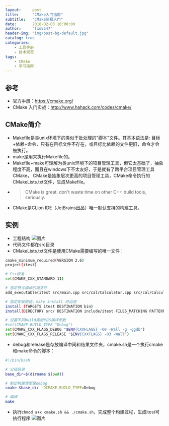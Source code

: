```yaml
---
layout:     post
title:      "CMake入门指南"
subtitle:   "CMake简易入门"
date:       2018-02-03 16:00:00
author:     "fxm5547"
header-img: "img/post-bg-default.jpg"
catalog: true
categories:
    - 工具手册
    - 技术规范
tags:
    - CMake
    - 学习指南
---
```


## 参考
- 官方手册：<https://cmake.org/>
- CMake 入门实战：<http://www.hahack.com/codes/cmake/>

## CMake简介
- Makefile是类unix环境下的类似于批处理的"脚本"文件。其基本语法是: 目标+依赖+命令，只有在目标文件不存在，或目标比依赖的文件更旧，命令才会被执行。
- make是用来执行Makefile的。
- Makefile+make可理解为类unix环境下的项目管理工具，但它太基础了，抽象程度不高，而且在windows下不太友好，于是就有了跨平台项目管理工具CMake， CMake是抽象层次更高的项目管理工具，CMake命令执行的CMakeLists.txt文件，生成Makefile。
- >CMake is great. don't waste time on other C++ build tools, seriously.
- CMake是CLion IDE（JetBrains出品）唯一默认支持的构建工具。

## 实例
- 工程结构
 ![图片](https://dn-coding-net-production-pp.qbox.me/396d6036-cf32-4f08-9a52-d56773a987af.png?imageView2/0/w/400) 
- 代码文件都在src目录
- CMakeLists.txt文件是使用CMake需要编写的唯一文件：

```bash
cmake_minimum_required(VERSION 2.6)
project(itest)

# C++标准
set(CMAKE_CXX_STANDARD 11)

# 指定参与编译的源文件
add_executable(itest src/main.cpp src/cal/Calculator.cpp src/cal/Calculator.h)

# 指定安装路径，make install 时运用
install (TARGETS itest DESTINATION bin)
install(DIRECTORY src/ DESTINATION include/itest FILES_MATCHING PATTERN "*.h")

# 设置不同build类别时的编译参数
#set(CMAKE_BUILD_TYPE "Debug")
set(CMAKE_CXX_FLAGS_DEBUG "$ENV{CXXFLAGS} -O0 -Wall -g -ggdb")
set(CMAKE_CXX_FLAGS_RELEASE "$ENV{CXXFLAGS} -O3 -Wall")
```
- debug和release是存放编译中间和结果文件夹，cmake.sh是一个执行cmake和make命令的脚本：

```bash
#!/bin/bash

# 父级目录
base_dir=$(dirname $(pwd))

# 制定构建类型是debug
cmake $base_dir -DCMAKE_BUILD_TYPE=Debug

# 编译
make
```
- 执行`chmod a+x cmake.sh && ./cmake.sh`，完成整个构建过程，生成itest可执行程序
 ![图片](https://dn-coding-net-production-pp.qbox.me/8c21ec72-971d-470d-8736-c05bf0ac7803.png)
